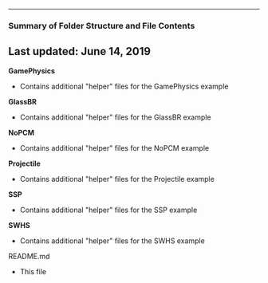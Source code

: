 --------------------------------------------------
### Summary of Folder Structure and File Contents
Last updated: June 14, 2019
--------------------------------------------------

**GamePhysics**
  - Contains additional "helper" files for the GamePhysics example

**GlassBR**
  - Contains additional "helper" files for the GlassBR example

**NoPCM**
  - Contains additional "helper" files for the NoPCM example

**Projectile**
  - Contains additional "helper" files for the Projectile example

**SSP**
  - Contains additional "helper" files for the SSP example

**SWHS**
  - Contains additional "helper" files for the SWHS example

README.md
  - This file